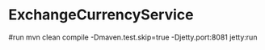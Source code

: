 # ExchangeCurrencyService
#run
mvn clean compile -Dmaven.test.skip=true -Djetty.port:8081 jetty:run
